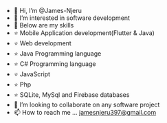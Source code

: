 - 👋 Hi, I’m @James-Njeru
- 👀 I’m interested in software development
- 🌱 Below are my skills
-   ⭐️ Mobile Application development(Flutter & Java)
-   ⭐️ Web development
-   ⭐️ Java Programming language
-   ⭐️ C# Programming language
-   ⭐️ JavaScript
-   ⭐️ Php
-   ⭐️ SQLite, MySql and Firebase databases
- 💞️ I’m looking to collaborate on any software project
- 📫 How to reach me ... jamesnjeru397@gmail.com

<!---
James-Njeru/James-Njeru is a ✨ special ✨ repository because its `README.md` (this file) appears on your GitHub profile.
You can click the Preview link to take a look at your changes.
--->
